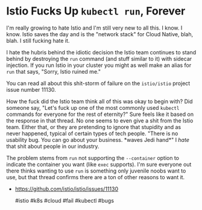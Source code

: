 # Istio Fucks Up `kubectl run`, Forever

I'm really growing to hate Istio and I'm still very new to all this.
I know. I know. Istio saves the day and is the "network stack" for Cloud
Native, blah, blah. I still fucking hate it.

I hate the hubris behind the idiotic decision the Istio team continues
to stand behind by destroying the `run` command (and stuff similar to
it) with sidecar injection. If you run Istio in your cluster you might
as well make an alias for `run` that says, "Sorry, Istio ruined me."

You can read all about this shit-storm of failure on the `istio/istio`
project issue number 11130. 

How the fuck did the Istio team think all of this was okay to begin
with? Did someone say, "Let's fuck up one of the most commonly used
`kubectl` commands for everyone for the rest of eternity?" Sure feels
like it based on the response in that thread. No one seems to even give
a shit from the Istio team. Either that, or they are pretending to
ignore that stupidity and as never happened, typical of certain
types of tech people. "There is no usability bug. You can go about your
business. \*waves Jedi hand\*" I *hate* that shit about people in our
industry.

The problem stems from `run` not supporting the `--container` option to
indicate the container you want (like `exec` supports). I'm sure
everyone out there thinks wanting to use `run` is something only
juvenile noobs want to use, but that thread confirms there are a ton of
other reasons to want it.

* <https://github.com/istio/istio/issues/11130>

    #istio #k8s #cloud #fail #kubectl #bugs

